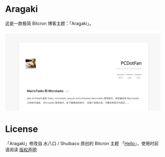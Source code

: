 # Aragaki
这是一款极简 Bitcron 博客主题：「Aragaki」。

![screenshot](screenshots/aragaki.png)

# License

「Aragaki」修改自 水八口 / Shuibaco 原创的 Bitcron 主题 「[Hello](https://github.com/shuibaco/bitcron-themes/tree/master/01%20hello)」，使用时前请阅读 [版权声明](https://github.com/shuibaco/bitcron-themes)
